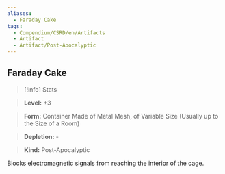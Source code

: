 ```yaml
---
aliases:
  - Faraday Cake
tags:
  - Compendium/CSRD/en/Artifacts
  - Artifact
  - Artifact/Post-Apocalyptic
---
```

  
    
## Faraday Cake    
>[!info] Stats    
> **Level:** +3    
> **Form:** Container Made of Metal Mesh, of Variable Size (Usually up to the Size of a Room)    
> **Depletion:** -    
> **Kind:** Post-Apocalyptic  
    
Blocks electromagnetic signals from reaching the interior of the cage.
